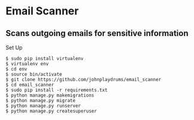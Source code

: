 # Email Scanner
## Scans outgoing emails for sensitive information

Set Up

```
$ sudo pip install virtualenv
$ virtualenv env
$ cd env
$ source bin/activate
$ git clone https://github.com/johnplaydrums/email_scanner
$ cd email_scanner
$ sudo pip install -r requirements.txt
$ python manage.py makemigrations
$ python manage.py migrate
$ python manage.py runserver
$ python manage.py createsuperuser
```
